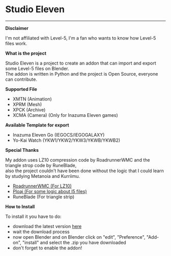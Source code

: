 # Studio Eleven
___________________________________________________________________________
**Disclaimer**

I'm not affiliated with Level-5, I'm a fan who wants to know how Level-5 files work.  

**What is the project**

Studio Eleven is a project to create an addon that can import and export some Level-5 files on Blender.  
The addon is written in Python and the project is Open Source, everyone can contribute.

**Supported File**

- XMTN (Animation)
- XPRM (Mesh)
- XPCK (Archive) 
- XCMA (Camera) (Only for Inazuma Eleven games)

**Available Template for export**

- Inazuma Eleven Go (IEGOCS/IEGOGALAXY)
- Yo-Kai Watch (YKW1/YKW2/YKW3/YKWB/YKWB2)

**Special Thanks**  

My addon uses LZ10 compression code by RoadrunnerWMC and the triangle strop code by RuneBlade,  
also the project couldn't have been done without the logic that I could learn by studying Metanoia and Kurriimu.
- [RoadrunnerWMC (For LZ10)](https://github.com/RoadrunnerWMC/ndspy)
- [Ploaj (For some logic about l5 files)](https://github.com/Ploaj/Metanoia/tree/master/Metanoia)
- RuneBlade (For triangle strip)

**How to Install**

To install it you have to do:  
- download the latest version [here](https://github.com/Tiniifan/studio_eleven/releases/latest)
- wait the download process
- now open Blender and on Blender click on "edit", "Preference", "Add-on", "install" and select the .zip you have downloaded
- don't forget to enable the addon!
